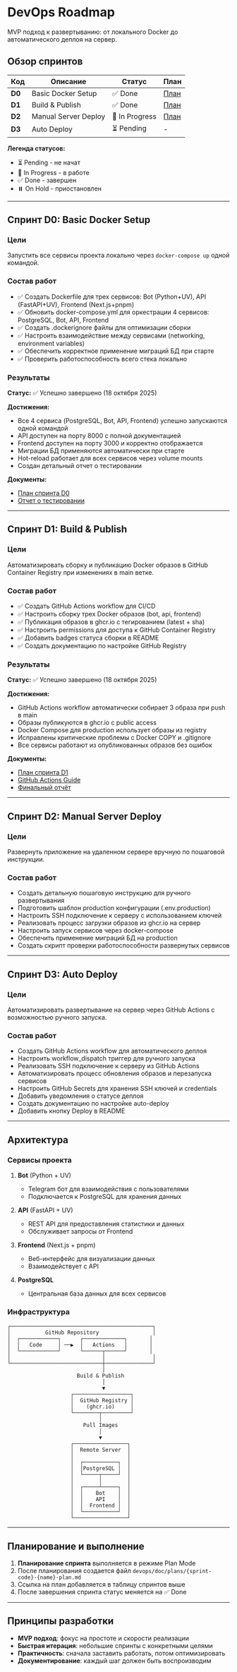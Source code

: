 # DevOps Roadmap

MVP подход к развертыванию: от локального Docker до автоматического деплоя на сервер.

## Обзор спринтов

| Код | Описание | Статус | План |
|-----|----------|--------|------|
| **D0** | Basic Docker Setup | ✅ Done | [План](plans/d0-basic-docker-setup.md) |
| **D1** | Build & Publish | ✅ Done | [План](plans/d1-build-publish-plan.md) |
| **D2** | Manual Server Deploy | 🚧 In Progress | [План](plans/d2-manual-deploy.md) |
| **D3** | Auto Deploy | ⏳ Pending | - |

**Легенда статусов:**
- ⏳ Pending - не начат
- 🚧 In Progress - в работе
- ✅ Done - завершен
- ⏸️ On Hold - приостановлен

---

## Спринт D0: Basic Docker Setup

### Цели
Запустить все сервисы проекта локально через `docker-compose up` одной командой.

### Состав работ
- ✅ Создать Dockerfile для трех сервисов: Bot (Python+UV), API (FastAPI+UV), Frontend (Next.js+pnpm)
- ✅ Обновить docker-compose.yml для оркестрации 4 сервисов: PostgreSQL, Bot, API, Frontend
- ✅ Создать .dockerignore файлы для оптимизации сборки
- ✅ Настроить взаимодействие между сервисами (networking, environment variables)
- ✅ Обеспечить корректное применение миграций БД при старте
- ✅ Проверить работоспособность всего стека локально

### Результаты
**Статус:** ✅ Успешно завершено (18 октября 2025)

**Достижения:**
- Все 4 сервиса (PostgreSQL, Bot, API, Frontend) успешно запускаются одной командой
- API доступен на порту 8000 с полной документацией
- Frontend доступен на порту 3000 и корректно отображается
- Миграции БД применяются автоматически при старте
- Hot-reload работает для всех сервисов через volume mounts
- Создан детальный отчет о тестировании

**Документы:**
- [План спринта D0](plans/d0-basic-docker-setup.md)
- [Отчет о тестировании](reports/d0-testing-report.md)

---

## Спринт D1: Build & Publish

### Цели
Автоматизировать сборку и публикацию Docker образов в GitHub Container Registry при изменениях в main ветке.

### Состав работ
- ✅ Создать GitHub Actions workflow для CI/CD
- ✅ Настроить сборку трех Docker образов (bot, api, frontend)
- ✅ Публикация образов в ghcr.io с тегированием (latest + sha)
- ✅ Настроить permissions для доступа к GitHub Container Registry
- ✅ Добавить badges статуса сборки в README
- ✅ Создать документацию по настройке GitHub Registry

### Результаты
**Статус:** ✅ Успешно завершено (18 октября 2025)

**Достижения:**
- GitHub Actions workflow автоматически собирает 3 образа при push в main
- Образы публикуются в ghcr.io с public access
- Docker Compose для production использует образы из registry
- Исправлены критические проблемы с Docker COPY и .gitignore
- Все сервисы работают из опубликованных образов без ошибок

**Документы:**
- [План спринта D1](plans/d1-build-publish-plan.md)
- [GitHub Actions Guide](github-actions-guide.md)
- [Финальный отчёт](reports/d1-final-report.md)

---

## Спринт D2: Manual Server Deploy

### Цели
Развернуть приложение на удаленном сервере вручную по пошаговой инструкции.

### Состав работ
- Создать детальную пошаговую инструкцию для ручного развертывания
- Подготовить шаблон production конфигурации (.env.production)
- Настроить SSH подключение к серверу с использованием ключей
- Реализовать процесс загрузки образов из ghcr.io на сервер
- Настроить запуск сервисов через docker-compose
- Обеспечить применение миграций БД на production
- Создать скрипт проверки работоспособности развернутых сервисов

---

## Спринт D3: Auto Deploy

### Цели
Автоматизировать развертывание на сервер через GitHub Actions с возможностью ручного запуска.

### Состав работ
- Создать GitHub Actions workflow для автоматического деплоя
- Настроить workflow_dispatch триггер для ручного запуска
- Реализовать SSH подключение к серверу из GitHub Actions
- Автоматизировать процесс обновления образов и перезапуска сервисов
- Настроить GitHub Secrets для хранения SSH ключей и credentials
- Добавить уведомления о статусе деплоя
- Создать документацию по настройке auto-deploy
- Добавить кнопку Deploy в README

---

## Архитектура

### Сервисы проекта

1. **Bot** (Python + UV)
   - Telegram бот для взаимодействия с пользователями
   - Подключается к PostgreSQL для хранения данных

2. **API** (FastAPI + UV)
   - REST API для предоставления статистики и данных
   - Обслуживает запросы от Frontend

3. **Frontend** (Next.js + pnpm)
   - Веб-интерфейс для визуализации данных
   - Взаимодействует с API

4. **PostgreSQL**
   - Центральная база данных для всех сервисов

### Инфраструктура

```
┌─────────────────────────────────────────────┐
│           GitHub Repository                 │
│  ┌────────────┐      ┌─────────────┐       │
│  │   Code     │ ──▶  │   Actions   │       │
│  └────────────┘      └──────┬──────┘       │
│                             │               │
└─────────────────────────────┼───────────────┘
                              │
                      Build & Publish
                              │
                              ▼
                    ┌──────────────────┐
                    │  GitHub Registry │
                    │    (ghcr.io)     │
                    └────────┬─────────┘
                             │
                        Pull Images
                             │
                             ▼
                    ┌─────────────────┐
                    │  Remote Server  │
                    │                 │
                    │  ┌───────────┐  │
                    │  │PostgreSQL │  │
                    │  └─────┬─────┘  │
                    │        │        │
                    │  ┌─────┴─────┐  │
                    │  │    Bot    │  │
                    │  │    API    │  │
                    │  │  Frontend │  │
                    │  └───────────┘  │
                    └─────────────────┘
```

---

## Планирование и выполнение

1. **Планирование спринта** выполняется в режиме Plan Mode
2. После планирования создается файл `devops/doc/plans/{sprint-code}-{name}-plan.md`
3. Ссылка на план добавляется в таблицу спринтов выше
4. После завершения спринта статус меняется на ✅ Done

---

## Принципы разработки

- **MVP подход**: фокус на простоте и скорости реализации
- **Быстрая итерация**: небольшие спринты с конкретными целями
- **Практичность**: сначала заставить работать, потом оптимизировать
- **Документирование**: каждый шаг должен быть воспроизводим

